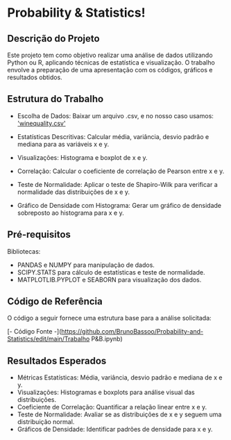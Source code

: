 #  Probability & Statistics!

## Descrição do Projeto
Este projeto tem como objetivo realizar uma análise de dados utilizando Python ou R, aplicando técnicas de estatística e visualização. O trabalho envolve a preparação de uma apresentação com os códigos, gráficos e resultados obtidos.

## Estrutura do Trabalho 
 
- Escolha de Dados:
Baixar um arquivo .csv, e no nosso caso usamos:  ['winequality.csv'](https://github.com/BrunoBassoo/Probability-and-Statistics/edit/main/winequality.csv)

- Estatísticas Descritivas:
Calcular média, variância, desvio padrão e mediana para as variáveis x e y.

- Visualizações:
Histograma e boxplot de x e y.

- Correlação:
Calcular o coeficiente de correlação de Pearson entre x e y.

- Teste de Normalidade:
Aplicar o teste de Shapiro-Wilk para verificar a normalidade das distribuições de x e y.

- Gráfico de Densidade com Histograma:
Gerar um gráfico de densidade sobreposto ao histograma para x e y.

## Pré-requisitos
Bibliotecas:

- PANDAS e NUMPY para manipulação de dados.
- SCIPY.STATS para cálculo de estatísticas e teste de normalidade.
- MATPLOTLIB.PYPLOT e SEABORN para visualização dos dados.

## Código de Referência 
O código a seguir fornece uma estrutura base para a análise solicitada:

[- Código Fonte -](https://github.com/BrunoBassoo/Probability-and-Statistics/edit/main/Trabalho P&B.ipynb)

## Resultados Esperados
- Métricas Estatísticas: Média, variância, desvio padrão e mediana de x e y.
- Visualizações: Histogramas e boxplots para análise visual das distribuições.
- Coeficiente de Correlação: Quantificar a relação linear entre x e y.
- Teste de Normalidade: Avaliar se as distribuições de x e y seguem uma distribuição normal.
- Gráficos de Densidade: Identificar padrões de densidade para x e y.
